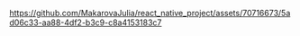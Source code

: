 





https://github.com/MakarovaJulia/react_native_project/assets/70716673/5ad06c33-aa88-4df2-b3c9-c8a4153183c7

